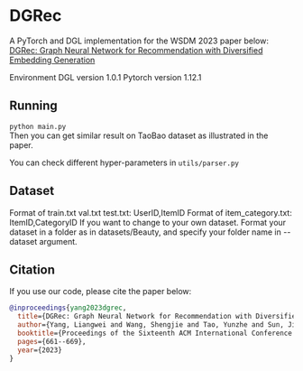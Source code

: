 # DGRec

A PyTorch and DGL implementation for the WSDM 2023 paper below:  
[DGRec: Graph Neural Network for Recommendation with Diversified Embedding Generation](https://arxiv.org/pdf/2211.10486.pdf)

Environment
DGL version 1.0.1
Pytorch version 1.12.1

## Running
``python main.py``  
Then you can get similar result on TaoBao dataset as illustrated in the paper.  

You can check different hyper-parameters in `utils/parser.py`

## Dataset
Format of train.txt val.txt test.txt: UserID,ItemID
Format of item_category.txt: ItemID,CategoryID
If you want to change to your own dataset. Format your dataset in a folder as in datasets/Beauty, and specify your folder name in --dataset argument.

## Citation
If you use our code, please cite the paper below:
```bibtex
@inproceedings{yang2023dgrec,
  title={DGRec: Graph Neural Network for Recommendation with Diversified Embedding Generation},
  author={Yang, Liangwei and Wang, Shengjie and Tao, Yunzhe and Sun, Jiankai and Liu, Xiaolong and Yu, Philip S and Wang, Taiqing},
  booktitle={Proceedings of the Sixteenth ACM International Conference on Web Search and Data Mining},
  pages={661--669},
  year={2023}
}
```
